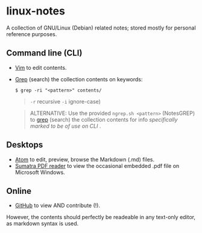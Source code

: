 # linux-notes

A collection of GNU/Linux (Debian) related notes; stored mostly for personal reference purposes.


## Command line (CLI)

* [Vim][3] to edit contents.
* [Grep][4] (search) the collection contents on keywords:
	```
	$ grep -ri "<pattern>" contents/
	```
	> `-r` recursive
	> `-i` ignore-case)

	> ALTERNATIVE: Use the provided `ngrep.sh <pattern>` (NotesGREP) to [grep][4] (search) the collection contents for info _specifically marked to be of use on CLI_ .


## Desktops

* [Atom][2] to edit, preview, browse the Markdown (.md) files.
* [Sumatra PDF reader][5] to view the occasional embedded .pdf file on Microsoft Windows.


## Online

* [GitHub][1] to view AND contribute (!).

However, the contents should perfectly be readeable in any text-only editor, as markdown syntax is used.

<!-- REFERENCES -->

[1]:https://github.com/woosting
[2]:https://atom.io/
[3]:http://www.vim.org/
[4]:https://www.gnu.org/software/grep/
[5]:https://www.sumatrapdfreader.org/free-pdf-reader.htmls://www.sumatrapdfreader.org/free-pdf-reader.html

